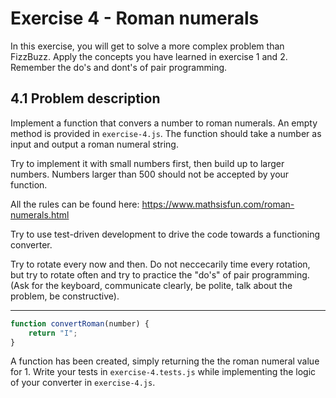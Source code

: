 # Exercise 4 - Roman numerals 

In this exercise, you will get to solve a more complex problem than FizzBuzz. 
Apply the concepts you have learned in exercise 1 and 2. Remember the do's and dont's of pair programming.

## 4.1 Problem description

Implement a function that convers a number to roman numerals. An empty method is provided in `exercise-4.js`. The function should take a number as input and output a roman numeral string.

Try to implement it with small numbers first, then build up to larger numbers. Numbers larger than 500 should not be accepted by your function. 

All the rules can be found here: https://www.mathsisfun.com/roman-numerals.html

Try to use test-driven development to drive the code towards a functioning converter. 

Try to rotate every now and then. Do not neccecarily time every rotation, but try to rotate often and try to practice the "do's" of pair programming. (Ask for the keyboard, communicate clearly, be polite, talk about the problem, be constructive).

---
```javascript
function convertRoman(number) {
    return "I";
}
```

A function has been created, simply returning the the roman numeral value for 1. Write your tests in `exercise-4.tests.js` while implementing the logic of your converter in `exercise-4.js`.
